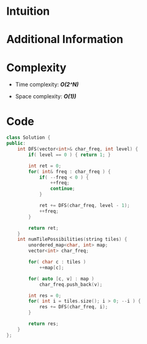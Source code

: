 # Intuition

# Additional Information

# Complexity
- Time complexity: ***O(2^N)***
<!-- Add your time complexity here, e.g. $$O(n)$$ -->

- Space complexity: ***O(1))***
<!-- Add your space complexity here, e.g. $$O(n)$$ -->

# Code
```cpp
class Solution {
public:    
    int DFS(vector<int>& char_freq, int level) {
        if( level == 0 ) { return 1; }

        int ret = 0;
        for( int& freq : char_freq ) {
            if( --freq < 0 ) {
                ++freq;
                continue;
            }

            ret += DFS(char_freq, level - 1);
            ++freq;
        }

        return ret;
    }
    int numTilePossibilities(string tiles) {
        unordered_map<char, int> map;
        vector<int> char_freq;

        for( char c : tiles )
            ++map[c];

        for( auto [c, v] : map ) 
            char_freq.push_back(v);

        int res = 0;
        for( int i = tiles.size(); i > 0; --i ) {
            res += DFS(char_freq, i);
        }

        return res;
    }
};
```

